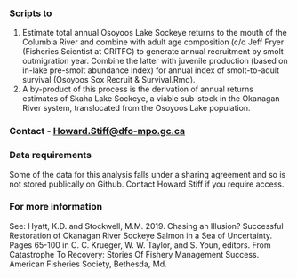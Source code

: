 ### Scripts to 
1. Estimate total annual Osoyoos Lake Sockeye returns to the mouth of the Columbia River and combine with adult age composition (c/o Jeff Fryer (Fisheries Scientist at CRITFC) to generate annual recruitment by smolt outmigration year. Combine the latter with juvenile production (based on in-lake pre-smolt abundance index) for annual index of smolt-to-adult survival (Osoyoos Sox Recruit & Survival.Rmd).
2. A by-product of this process is the derivation of annual returns estimates of Skaha Lake Sockeye, a viable sub-stock in the Okanagan River system, translocated from the Osoyoos Lake population. 

### Contact - Howard.Stiff@dfo-mpo.gc.ca

### Data requirements
Some of the data for this analysis falls under a sharing agreement and so is not stored publically on Github. Contact Howard Stiff if you require access. 

### For more information
See: Hyatt, K.D. and Stockwell, M.M. 2019. Chasing an Illusion? Successful Restoration of Okanagan River Sockeye Salmon in a Sea of Uncertainty. Pages 65-100 in C. C. Krueger, W. W. Taylor, and S. Youn, editors. From Catastrophe To Recovery: Stories Of Fishery Management Success. American Fisheries Society, Bethesda, Md.
